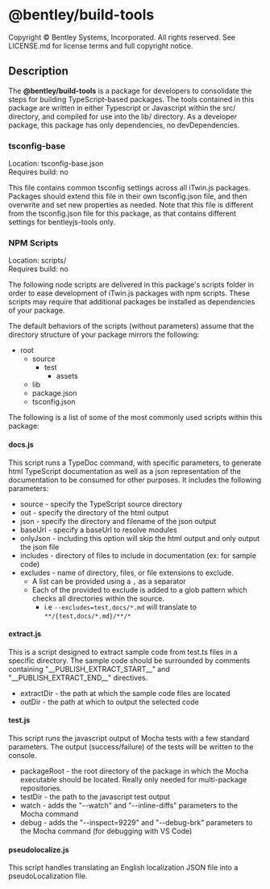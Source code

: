 # @bentley/build-tools

Copyright © Bentley Systems, Incorporated. All rights reserved. See LICENSE.md for license terms and full copyright notice.

## Description

The __@bentley/build-tools__ is a package for developers to consolidate the steps for building TypeScript-based packages. The tools contained in this package are written in either Typescript or Javascript within the src/ directory, and compiled for use into the lib/ directory. As a developer package, this package has only dependencies, no devDependencies.

### tsconfig-base

Location: tsconfig-base.json\
Requires build: no

This file contains common tsconfig settings across all iTwin.js packages. Packages should extend this file in their own tsconfig.json file, and then overwrite and set new properties as needed. Note that this file is different from the tsconfig.json file for this package, as that contains different settings for bentleyjs-tools only.

### NPM Scripts

Location: scripts/\
Requires build: no

The following node scripts are delivered in this package's scripts folder in order to ease development of iTwin.js packages with npm scripts. These scripts may require that additional packages be installed as dependencies of your package.

The default behaviors of the scripts (without parameters) assume that the directory structure of your package mirrors the following:

- root
  - source
    - test
      - assets
  - lib
  - package.json
  - tsconfig.json

The following is a list of some of the most commonly used scripts within this package:

#### docs.js

This script runs a TypeDoc command, with specific parameters, to generate html TypeScript documentation as well as a json representation of the documentation to be consumed for other purposes. It includes the following parameters:

- source - specify the TypeScript source directory
- out - specify the directory of the html output
- json - specify the directory and filename of the json output
- baseUrl - specify a baseUrl to resolve modules
- onlyJson - including this option will skip the html output and only output the json file
- includes - directory of files to include in documentation (ex: for sample code)
- excludes - name of directory, files, or file extensions to exclude.
  - A list can be provided using a `,` as a separator
  - Each of the provided to exclude is added to a glob pattern which checks all directories within the source.
    - i.e `--excludes=test,docs/*.md` will translate to `**/{test,docs/*.md}/**/*`

#### extract.js

This is a script designed to extract sample code from test.ts files in a specific directory. The sample code should be surrounded by comments containing "\_\_PUBLISH_EXTRACT_START\_\_" and "\_\_PUBLISH_EXTRACT_END\_\_" directives.

- extractDir - the path at which the sample code files are located
- outDir - the path at which to output the selected code

#### test.js

This script runs the javascript output of Mocha tests with a few standard parameters. The output (success/failure) of the tests will be written to the console.

- packageRoot - the root directory of the package in which the Mocha executable should be located. Really only needed for multi-package repositories.
- testDir - the path to the javascript test output
- watch - adds the "--watch" and "--inline-diffs" parameters to the Mocha command
- debug - adds the "--inspect=9229" and "--debug-brk" parameters to the Mocha command (for debugging with VS Code)

#### pseudolocalize.js

This script handles translating an English localization JSON file into a pseudoLocalization file.
